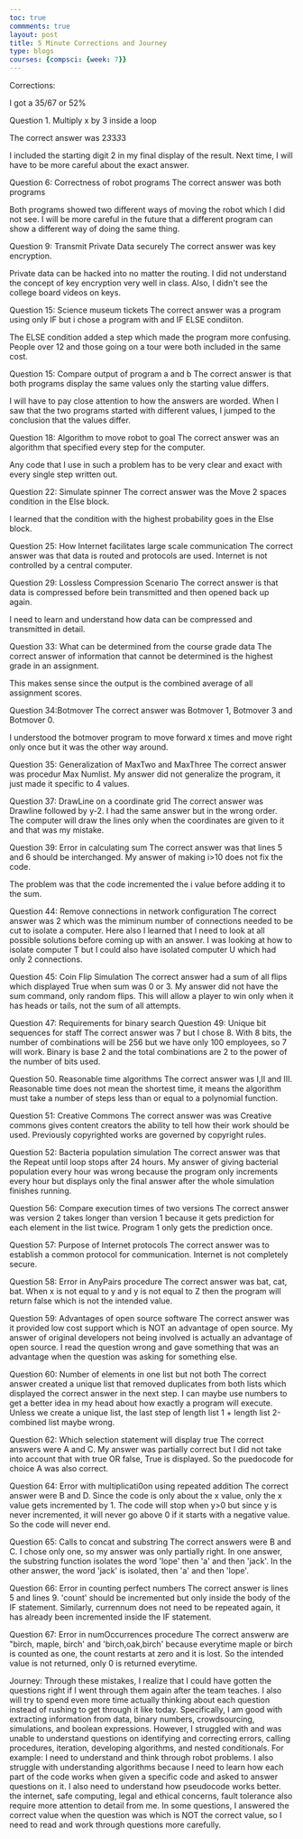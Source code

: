 ```yaml
---
toc: true
commments: true
layout: post
title: 5 Minute Corrections and Journey
type: blogs
courses: {compsci: {week: 7}}
---
```


Corrections:

I got a 35/67 or 52%

Question 1. Multiply x by 3 inside a loop 

The correct answer was 2*3*3*3*3

I included the starting digit 2 in my final display of the result. Next time, I will have to be more careful about the exact answer.

Question 6: Correctness of robot programs
The correct answer was both programs

Both programs showed two different ways of moving the robot which I did not see. I will be more careful in the future that a different program can show a different way of doing the same thing.

Question 9: Transmit Private Data securely
The correct answer was key encryption. 

Private data can be hacked into no matter the routing. I did not understand the concept of key encryption very well in class. Also, I didn't see the college board videos on keys.


Question 15: Science museum tickets
The correct answer was a program using only IF but i chose a program with and IF ELSE condiiton.

The ELSE condition added a step which made the program more confusing. People over 12 and those going on a tour were both included in the same cost. 


Question 15: Compare output of program a and b
The correct answer is that both programs display the same values only the starting value differs.

I will have to pay close attention to how the answers are worded. When I saw that the two programs started with different values, I jumped to the conclusion that the values differ.

Question 18: Algorithm to move robot to goal
The correct answer was an algorithm that specified every step for the computer.

Any code that I use in such a problem has to be very clear and exact with every single step written out.

Question 22: Simulate spinner
The correct answer was the Move 2 spaces condition in the Else block. 

I learned that the condition with the highest probability goes in the Else block.

Question 25: How Internet facilitates large scale communication
The correct answer was that data is routed and protocols are used. Internet is not controlled by a central computer.

Question 29: Lossless Compression Scenario
The correct answer is that data is compressed before bein transmitted and then opened back up again.

I need to learn and understand how data can be compressed and transmitted in detail.

Question 33: What can be determined from the course grade data
The correct answer of information that cannot be determined is the highest grade in an assignment.

This makes sense since the output is the combined average of all assignment scores.

Question 34:Botmover
The correct answer was Botmover 1, Botmover 3 and Botmover 0.

I understood the botmover program to move forward x times and move right only once but it was the other way around. 

Question 35: Generalization of MaxTwo and MaxThree
The correct answer was procedur Max Numlist. My answer did not generalize the program, it just made it specific to 4 values.

Question 37: DrawLine on a coordinate grid
The correct answer was Drawline followed by y-2. I had the same answer but in the wrong order. The computer will draw the lines only when the coordinates are given to it and that was my mistake.

Question 39: Error in calculating sum
The correct answer was that lines 5 and 6 should be interchanged. My answer of making i>10 does not fix the code.

The problem was that the code incremented the i value before adding it to the sum. 

Question 44: Remove connections in network configuration
The correct answer was 2 which was the miminum number of connections needed to be cut to isolate a computer. 
Here also I learned that I need to look at all possible solutions before coming up with an answer. I was looking at how to isolate computer T but I could also have isolated computer U which had only 2 connections.

Question 45: Coin Flip Simulation
The correct answer had a sum of all flips which displayed True when sum was 0 or 3. My answer did not have the sum command, only random flips. This will allow a player to win only when it has heads or tails, not the sum of all attempts.

Question 47: Requirements for binary search
Question 49: Unique bit sequences for staff
The correct answer was 7 but I chose 8. 
With 8 bits, the number of combinations will be 256 but we have only 100 employees, so 7 will work. Binary is base 2 and the total combinations are 2 to the power of the number of bits used.

Question 50. Reasonable time algorithms
The correct answer was I,II and III. Reasonable time does not mean the shortest time, it means the algorithm must take a number of steps less than or equal to a polynomial function.

Question 51: Creative Commons
The correct answer was was Creative commons gives content creators the ability to tell how their work should be used. Previously copyrighted works are governed by copyright rules. 

Question 52: Bacteria population simulation
The correct answer was that the Repeat until loop stops after 24 hours. My answer of giving bacterial population every hour was wrong because the program only increments every hour but displays only the final answer after the whole simulation finishes running.

Question 56: Compare execution times of two versions
The correct answer was version 2 takes longer than version 1 because it gets prediction for each element in the list twice. Program 1 only gets the prediction once.

Question 57: Purpose of Internet protocols
The correct answer was to establish a common protocol for communication. Internet is not completely secure.

Question 58: Error in AnyPairs procedure
The correct answer was bat, cat, bat. When x is not equal to y and y is not equal to Z then the program will return false which is not the intended value.

Question 59: Advantages of open source software
The correct answer was it provided low cost support which is NOT an advantage of open source. My answer of original developers not being involved is actually an advantage of open source. I read the question wrong and gave something that was an advantage when the question was asking for something else.

Question 60: Number of elements in one list but not both
The correct answer created a unique list that removed duplicates from both lists which displayed the correct answer in the next step. 
I can maybe use numbers to get a better idea in my head about how exactly a program will execute. Unless we create a unique list, the last step of length list 1 + length list 2-combined list maybe wrong.

Question 62: Which selection statement will display true
The correct answers were A and C. My answer was partially correct but I did not take into account that with true OR false, True is displayed. So the puedocode for choice A was also correct. 

Question 64: Error with multiplicati0on using repeated addition
The correct answer were B and D. Since the code is only about the x value, only the x value gets incremented by 1. The code will stop when y>0 but since y is never incremented, it will never go above 0 if it starts with a negative value. So the code will never end.

Question 65: Calls to concat and substring
The correct answers were B and C. I chose only one, so my answer was only partially right. In one answer, the substring function isolates the word 'lope' then 'a' and then 'jack'. In the other answer, the word 'jack' is isolated, then 'a' and then 'lope'.

Question 66: Error in counting perfect numbers
The correct answer is lines 5 and lines 9. 'count' should be incremented but only inside the body of the IF statement. Similarly, currennum does not need to be repeated again, it has already been incremented inside the IF statement.

Question 67: Error in numOccurrences procedure
The correct answerw are "birch, maple, birch' and 'birch,oak,birch' because everytime maple or birch is counted as one, the count restarts at zero and it is lost. So the intended value is not returned, only 0 is returned everytime. 




Journey: Through these mistakes, I realize that I could have gotten the questions right if I went through them again after the team teaches. I also will try to spend even more time actually thinking about each question instead of rushing to get through it like today. Specifically, I am good with extracting information from data, binary numbers, crowdsourcing, simulations, and boolean expressions. However, I struggled with and was unable to understand questions on identifying and correcting errors, calling procedures, iteration, developing algorithms, and nested conditionals. For example: I need to understand and think through robot problems. I also struggle with understanding algorithms because I need to learn how each part of the code works when given a specific code and asked to answer questions on it. I also need to understand how pseudocode works better. the internet, safe computing, legal and ethical concerns, fault tolerance also require more attention to detail from me. In some questions, I answered the correct value when the question was which is NOT the correct value, so I need to read and work through questions more carefully.